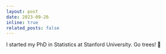 ```yaml
---
layout: post
date: 2023-09-26 
inline: true
related_posts: false
---
```

I started my PhD in Statistics at Stanford University. Go trees! :evergreen_tree:
